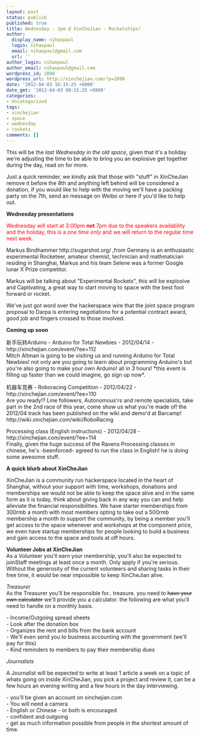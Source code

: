 ```yaml
---
layout: post
status: publish
published: true
title: Wednesday - 3pm @ XinCheJian - Rocketships!
author:
  display_name: nihaopaul
  login: nihaopaul
  email: nihaopaul@gmail.com
  url: ''
author_login: nihaopaul
author_email: nihaopaul@gmail.com
wordpress_id: 2890
wordpress_url: http://xinchejian.com/?p=2890
date: '2012-04-03 16:15:25 +0800'
date_gmt: '2012-04-03 08:15:25 +0800'
categories:
- Uncategorized
tags:
- xinchejian
- space
- wednesday
- rockets
comments: []
---
```

<p>This will be the <em>last Wednesday in the old space</em>, given that it's a holiday we're adjusting the time to be able to bring you an explosive get together during the day, read on for more.</p>
<p>Just a quick reminder, we kindly ask that those with "stuff" in XinCheJian remove it before the 8th and anything left behind will be considered a donation, if you would like to help with the moving we'll have a packing party on the 7th, send an message on Weibo or here if you'd like to help out.</p>
<p><strong>Wednesday presentations</strong></p>
<p><span style="color: #ff0000;">Wednesday will start at 3:00pm <strong>not</strong> 7pm due to the speakers availability and the holiday, this is a <em>one time only</em> and we will return to the regular time next week.</span></p>
<p>Markus Bindhammer http://sugarshot.org/ ,from Germany is an enthusiastic experimental Rocketeer, amateur chemist, technician and mathmatician residing in Shanghai, Markus and his team Selene was a former Google lunar X Prize competitor.</p>
<p>Markus will be talking about "Experimental Rockets", this will be explosive and Captivating, a great way to start moving to space with the best foot forward or rocket.</p>
<p>We've just got word over the hackerspace wire that the joint space program proposal to Darpa is entering negotiations for a potential contract award, good job and fingers crossed to those involved.</p>
<p><strong>Coming up soon</strong></p>
<p>新手玩转Arduino - Arduino for Total Newbies - 2012/04/14 - http://xinchejian.com/event/?ee=112<br />
Mitch Altman is going to be visiting us and running Arduino for Total Newbies! not only are you going to learn about programming Arduino's but you're also going to make your own Arduino! all in 3 hours! *this event is filling up faster than we could imagine, go sign up now*.</p>
<p>机器车竞赛 - Roboracing Competition - 2012/04/22 - http://xinchejian.com/event/?ee=110<br />
Are you ready!? Line followers, Autonomous'rs and remote specialists, take part in the 2nd race of this year, come show us what you're made of! the 2012/04 track has been published on the wiki and demo'd at Barcamp! http://wiki.xinchejian.com/wiki/RoboRacing</p>
<p>Processing class (English instructions) - 2012/04/28 - http://xinchejian.com/event/?ee=114<br />
Finally, given the huge success of the Ravens Processing classes in chinese, he's -beenforced- agreed to run the class in English! he is doing some awesome stuff.</p>
<p><strong>A quick blurb about XinCheJian</strong></p>
<p>XinCheJian is a community run hackerspace located in the heart of Shanghai, without your support with time, workshops, donations and memberships we would not be able to keep the space alive and in the same form as it is today, think about giving back in any way you can and help alleviate the financial responsibilities. We have starter memberships from 300rmb a month with most members opting to take out a 500rmb membership a month to support the community, by being a member you'll get access to the space whenever and workshops at the component price, we even have startup memberships for people looking to build a business and gain access to the space and tools at off hours.</p>
<p><strong>Volunteer Jobs at XinCheJian</strong><br />
As a Volunteer you'll earn your membership, you'll also be expected to joinStaff meetings at least once a month. Only apply if you're serious. Without the generosity of the current volunteers and sharing tasks in their free time, it would be near impossible to keep XinCheJian alive.</p>
<p><em>Treasurer</em><br />
As the Treasurer you'll be responsible for.. treasure. you need to <span style="text-decoration: line-through;">have your own calculator</span> we'll provide you a calculator. the following are what you'll need to handle on a monthly basis.</p>
<p>- Income/Outgoing spread sheets<br />
- Look after the donation box<br />
- Organizes the rent and bills from the bank account<br />
- We'll even send you to business accounting with the government (we'll pay for this)<br />
- Kind reminders to members to pay their membership dues</p>
<p><em>Journalists</em></p>
<p>A Journalist will be expected to write at least 1 article a week on a topic of whats going on inside XinCheJian, you pick a project and review it, can be a few hours an evening writing and a few hours in the day interviewing.</p>
<p>- you'll be given an account on xinchejian.com<br />
- You will need a camera<br />
- English or Chinese - or both is encouraged<br />
- confident and outgoing<br />
- get as much information possible from people in the shortest amount of time.</p>

